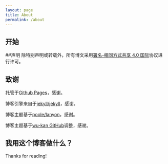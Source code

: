 ```yaml
---
layout: page
title: About
permalink: /about
---
```


## 开始

##声明
除特别声明或转载外，所有博文采用[署名-相同方式共享 4.0 国际](https://creativecommons.org/licenses/by-sa/4.0/deed.zh)协议进行许可。

## 致谢
托管于[Github Pages](https://pages.github.com/)，感谢。

博客引擎来自于[jekyll/jekyll](https://github.com/jekyll/jekyll)，感谢。

博客主题基于[poole/lanyon](https://github.com/poole/lanyon)，感谢。

博客主题基于[wu-kan GitHub](https://github.com/wu-kan/wu-kan.github.io)调整，感谢。

## 我用这个博客做什么？

Thanks for reading!
